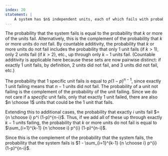 ```yaml
---
index: 20
statement: |
    A system has $n$ independent units, each of which fails with probability $p$. The system fails only if $k$ or more of the units fail. What is the probability that the system fails?
---
```

The probability that the system fails is equal to the probability that $k$ or more of the units fail. Alternatively, this is the complement of the probability that $k$ or more units do *not* fail. By countable additivity, the probability that $k$ or more units do not fail includes the probability that only 1 unit fails (if $k > 1$), only 2 units fail (if $k > 2$), etc., up through only $k-1$ units fail. (Countable additivity is applicable here because these sets are now pairwise distinct: if exactly 1 unit fails, by definition, 2 units did not fail, and 3 units did not fail, etc.)

The probability that 1 specific unit fails is equal to $p (1-p)^{n-1}$, since exactly 1 unit failing means that $n-1$ units did not fail. The probability of a unit not failing is the complement of the probability of the unit failing. Since we do not care if a *specific* unit fails, only that exactly 1 unit failed, there are also $n \choose 1$ units that could be the 1 unit that fails.

Extending this to additional cases, the probability that exactly $i$ units fail $= {n \choose i} p^i (1-p)^{n-i}$. Thus, if we add all of these up through exactly $k-1$ units failing, the probability that $k$ or more units do not fail is equal to $\sum_{i=1}^{k-1} {n \choose i} p^{i} (1-p)^{n-i}$.

Since this is the complement of the probability that the system fails, the probability that the system fails is $1 - \sum_{i=1}^{k-1} {n \choose i} p^{i} (1-p)^{n-i}$.
